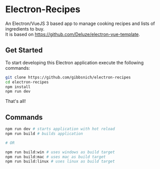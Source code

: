 # Electron-Recipes

An Electron/VueJS 3 based app to manage cooking recipes and lists of ingredients to buy.  
It is based on https://github.com/Deluze/electron-vue-template.  
## Get Started

To start developing this Electron application execute the following commands:

```bash
git clone https://github.com/gibbsnich/electron-recipes
cd electron-recipes
npm install
npm run dev
```

That's all!

## Commands

```bash
npm run dev # starts application with hot reload
npm run build # builds application

# OR

npm run build:win # uses windows as build target
npm run build:mac # uses mac as build target
npm run build:linux # uses linux as build target
```

